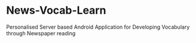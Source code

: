 # News-Vocab-Learn
Personalised Server based Android Application for Developing Vocabulary through Newspaper reading
